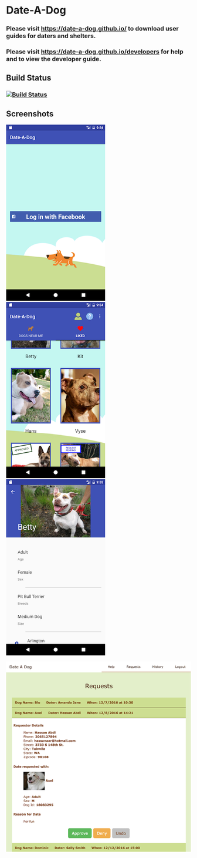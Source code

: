# Date-A-Dog

### Please visit https://date-a-dog.github.io/ to download user guides for daters and shelters.
### Please visit https://date-a-dog.github.io/developers for help and to view the developer guide.

## Build Status
### [![Build Status](https://travis-ci.org/Date-A-Dog/Date-A-Dog.svg?branch=master)](https://travis-ci.org/Date-A-Dog/Date-A-Dog)

## Screenshots
![Android Login](/screenshots/android_login_screen.png)  ![Android Liked Dogs](/screenshots/android_liked_dogs_screen.png)  ![Android Dog Profile](/screenshots/android_dog_profile_screen.png)

![Shelter Requests](/screenshots/shelter_requests.png)

